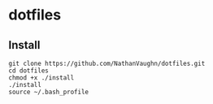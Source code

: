 # dotfiles

## Install

```
git clone https://github.com/NathanVaughn/dotfiles.git
cd dotfiles
chmod +x ./install
./install
source ~/.bash_profile
```